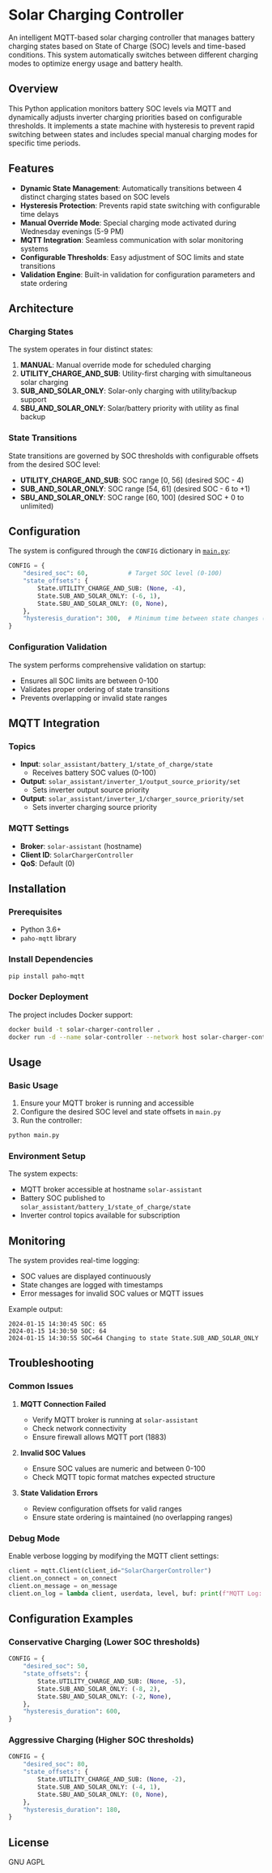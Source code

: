 # Solar Charging Controller

An intelligent MQTT-based solar charging controller that manages battery charging states based on State of Charge (SOC) levels and time-based conditions. This system automatically switches between different charging modes to optimize energy usage and battery health.

## Overview

This Python application monitors battery SOC levels via MQTT and dynamically adjusts inverter charging priorities based on configurable thresholds. It implements a state machine with hysteresis to prevent rapid switching between states and includes special manual charging modes for specific time periods.

## Features

- **Dynamic State Management**: Automatically transitions between 4 distinct charging states based on SOC levels
- **Hysteresis Protection**: Prevents rapid state switching with configurable time delays
- **Manual Override Mode**: Special charging mode activated during Wednesday evenings (5-9 PM)
- **MQTT Integration**: Seamless communication with solar monitoring systems
- **Configurable Thresholds**: Easy adjustment of SOC limits and state transitions
- **Validation Engine**: Built-in validation for configuration parameters and state ordering

## Architecture

### Charging States

The system operates in four distinct states:

1. **MANUAL**: Manual override mode for scheduled charging
2. **UTILITY_CHARGE_AND_SUB**: Utility-first charging with simultaneous solar charging
3. **SUB_AND_SOLAR_ONLY**: Solar-only charging with utility/backup support
4. **SBU_AND_SOLAR_ONLY**: Solar/battery priority with utility as final backup

### State Transitions

State transitions are governed by SOC thresholds with configurable offsets from the desired SOC level:

- **UTILITY_CHARGE_AND_SUB**: SOC range [0, 56] (desired SOC - 4)
- **SUB_AND_SOLAR_ONLY**: SOC range [54, 61] (desired SOC - 6 to +1)
- **SBU_AND_SOLAR_ONLY**: SOC range [60, 100] (desired SOC + 0 to unlimited)

## Configuration

The system is configured through the `CONFIG` dictionary in [`main.py`](main.py:20-28):

```python
CONFIG = {
    "desired_soc": 60,           # Target SOC level (0-100)
    "state_offsets": {
        State.UTILITY_CHARGE_AND_SUB: (None, -4),
        State.SUB_AND_SOLAR_ONLY: (-6, 1),
        State.SBU_AND_SOLAR_ONLY: (0, None),
    },
    "hysteresis_duration": 300,  # Minimum time between state changes (seconds)
}
```

### Configuration Validation

The system performs comprehensive validation on startup:
- Ensures all SOC limits are between 0-100
- Validates proper ordering of state transitions
- Prevents overlapping or invalid state ranges

## MQTT Integration

### Topics

- **Input**: `solar_assistant/battery_1/state_of_charge/state`
  - Receives battery SOC values (0-100)
- **Output**: `solar_assistant/inverter_1/output_source_priority/set`
  - Sets inverter output source priority
- **Output**: `solar_assistant/inverter_1/charger_source_priority/set`
  - Sets inverter charging source priority

### MQTT Settings

- **Broker**: `solar-assistant` (hostname)
- **Client ID**: `SolarChargerController`
- **QoS**: Default (0)

## Installation

### Prerequisites

- Python 3.6+
- `paho-mqtt` library

### Install Dependencies

```bash
pip install paho-mqtt
```

### Docker Deployment

The project includes Docker support:

```bash
docker build -t solar-charger-controller .
docker run -d --name solar-controller --network host solar-charger-controller
```

## Usage

### Basic Usage

1. Ensure your MQTT broker is running and accessible
2. Configure the desired SOC level and state offsets in `main.py`
3. Run the controller:

```bash
python main.py
```

### Environment Setup

The system expects:
- MQTT broker accessible at hostname `solar-assistant`
- Battery SOC published to `solar_assistant/battery_1/state_of_charge/state`
- Inverter control topics available for subscription

## Monitoring

The system provides real-time logging:
- SOC values are displayed continuously
- State changes are logged with timestamps
- Error messages for invalid SOC values or MQTT issues

Example output:
```
2024-01-15 14:30:45 SOC: 65   
2024-01-15 14:30:50 SOC: 64   
2024-01-15 14:30:55 SOC=64 Changing to state State.SUB_AND_SOLAR_ONLY
```

## Troubleshooting

### Common Issues

1. **MQTT Connection Failed**
   - Verify MQTT broker is running at `solar-assistant`
   - Check network connectivity
   - Ensure firewall allows MQTT port (1883)

2. **Invalid SOC Values**
   - Ensure SOC values are numeric and between 0-100
   - Check MQTT topic format matches expected structure

3. **State Validation Errors**
   - Review configuration offsets for valid ranges
   - Ensure state ordering is maintained (no overlapping ranges)

### Debug Mode

Enable verbose logging by modifying the MQTT client settings:

```python
client = mqtt.Client(client_id="SolarChargerController")
client.on_connect = on_connect
client.on_message = on_message
client.on_log = lambda client, userdata, level, buf: print(f"MQTT Log: {buf}")
```

## Configuration Examples

### Conservative Charging (Lower SOC thresholds)
```python
CONFIG = {
    "desired_soc": 50,
    "state_offsets": {
        State.UTILITY_CHARGE_AND_SUB: (None, -5),
        State.SUB_AND_SOLAR_ONLY: (-8, 2),
        State.SBU_AND_SOLAR_ONLY: (-2, None),
    },
    "hysteresis_duration": 600,
}
```

### Aggressive Charging (Higher SOC thresholds)
```python
CONFIG = {
    "desired_soc": 80,
    "state_offsets": {
        State.UTILITY_CHARGE_AND_SUB: (None, -2),
        State.SUB_AND_SOLAR_ONLY: (-4, 1),
        State.SBU_AND_SOLAR_ONLY: (0, None),
    },
    "hysteresis_duration": 180,
}
```

## License

GNU AGPL